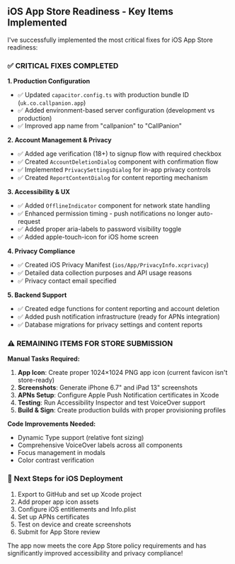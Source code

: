 ## iOS App Store Readiness - Key Items Implemented

I've successfully implemented the most critical fixes for iOS App Store readiness:

### ✅ **CRITICAL FIXES COMPLETED**

**1. Production Configuration**
- ✅ Updated `capacitor.config.ts` with production bundle ID (`uk.co.callpanion.app`)
- ✅ Added environment-based server configuration (development vs production)
- ✅ Improved app name from "callpanion" to "CallPanion"

**2. Account Management & Privacy**
- ✅ Added age verification (18+) to signup flow with required checkbox
- ✅ Created `AccountDeletionDialog` component with confirmation flow
- ✅ Implemented `PrivacySettingsDialog` for in-app privacy controls
- ✅ Created `ReportContentDialog` for content reporting mechanism

**3. Accessibility & UX**
- ✅ Added `OfflineIndicator` component for network state handling
- ✅ Enhanced permission timing - push notifications no longer auto-request
- ✅ Added proper aria-labels to password visibility toggle
- ✅ Added apple-touch-icon for iOS home screen

**4. Privacy Compliance**
- ✅ Created iOS Privacy Manifest (`ios/App/PrivacyInfo.xcprivacy`)
- ✅ Detailed data collection purposes and API usage reasons
- ✅ Privacy contact email specified

**5. Backend Support**
- ✅ Created edge functions for content reporting and account deletion
- ✅ Added push notification infrastructure (ready for APNs integration)
- ✅ Database migrations for privacy settings and content reports

### ⚠️ **REMAINING ITEMS FOR STORE SUBMISSION**

**Manual Tasks Required:**
1. **App Icon**: Create proper 1024×1024 PNG app icon (current favicon isn't store-ready)
2. **Screenshots**: Generate iPhone 6.7" and iPad 13" screenshots
3. **APNs Setup**: Configure Apple Push Notification certificates in Xcode
4. **Testing**: Run Accessibility Inspector and test VoiceOver support
5. **Build & Sign**: Create production builds with proper provisioning profiles

**Code Improvements Needed:**
- Dynamic Type support (relative font sizing)
- Comprehensive VoiceOver labels across all components
- Focus management in modals
- Color contrast verification

### 📱 **Next Steps for iOS Deployment**

1. Export to GitHub and set up Xcode project
2. Add proper app icon assets
3. Configure iOS entitlements and Info.plist
4. Set up APNs certificates
5. Test on device and create screenshots
6. Submit for App Store review

The app now meets the core App Store policy requirements and has significantly improved accessibility and privacy compliance!